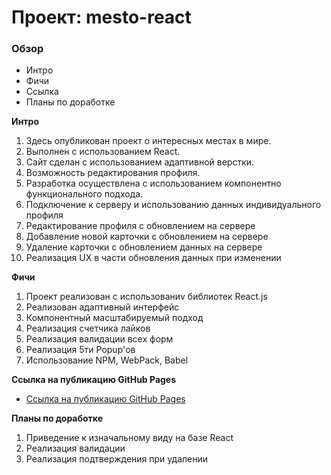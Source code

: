 # Проект: mesto-react

### Обзор
* Интро
* Фичи
* Ссылка
* Планы по доработке

**Интро**

1. Здесь опубликован проект о интересных местах в мире.
2. Выполнен с использованием React.
3. Сайт сделан с использованием адаптивной верстки.
4. Возможность редактирования профиля.
5. Разработка осуществлена с использованием компонентно функционального подхода.
6. Подключение к серверу и использованию данных индивидуального профиля
7. Редактирование профиля с обновлением на сервере
8. Добавление новой карточки с обновлением на сервере
9. Удаление карточки с обновлением данных на сервере
10. Реализация UX в части обновления данных при изменении

**Фичи**

1. Проект реализован с использованиv библиотек React.js
2. Реализован адаптивный интерфейс
3. Компонентный масштабируемый подход
4. Реализация счетчика лайков
5. Реализация валидации всех форм
6. Реализация 5ти Popup'ов
7. Использование NPM, WebPack, Babel

**Ссылка на публикацию GitHub Pages**

* [Ссылка на публикацию GitHub Pages](https://atadrakula.github.io/mesto-react/)

**Планы по доработке**

1. Приведение к изначальному виду на базе React
2. Реализация валидации
3. Реализация подтверждения при удалении

